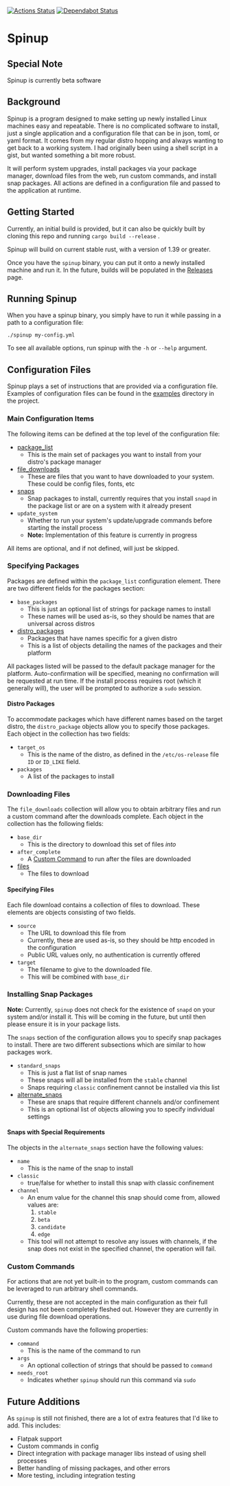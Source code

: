 [![Actions Status](https://github.com/stevepentland/spinup/workflows/Rust/badge.svg)](https://github.com/stevepentland/spinup/actions) [![Dependabot Status](https://api.dependabot.com/badges/status?host=github&repo=stevepentland/spinup&identifier=220822410)](https://dependabot.com)

# Spinup

## Special Note

Spinup is currently beta software

## Background

Spinup is a program designed to make setting up newly installed Linux machines easy and repeatable. There is no complicated software to install, just a single application and a configuration file that can be in json, toml, or yaml format. It comes from my regular distro
hopping and always wanting to get back to a working system. I had originally been using a shell script in a gist, but wanted something a bit more robust.

It will perform system upgrades, install packages via your package manager, download files from the web, run custom commands, and install snap packages. All actions are defined in a configuration file and passed to the application at runtime.

## Getting Started

Currently, an initial build is provided, but it can also be quickly built by cloning this repo and running `cargo build --release` .

Spinup will build on current stable rust, with a version of 1.39 or greater.

Once you have the `spinup` binary, you can put it onto a newly installed machine and run it. In the future, builds will be populated in the [Releases](https://github.com/stevepentland/spinup/releases) page.

## Running Spinup

When you have a spinup binary, you simply have to run it while passing in a path to a configuration file:

``` 
./spinup my-config.yml
```

To see all available options, run spinup with the `-h` or `--help` argument.

## Configuration Files

Spinup plays a set of instructions that are provided via a configuration file. Examples of configuration files can be found in the [examples](https://github.com/stevepentland/spinup/tree/master/examples) directory in the project.

### Main Configuration Items

The following items can be defined at the top level of the configuration file:

* [package_list](#specifying-packages) 
  + This is the main set of packages you want to install from your distro's package manager
* [file_downloads](#downloading-files) 
  + These are files that you want to have downloaded to your system. These could be config files, fonts, etc
* [snaps](#installing-snap-packages) 
  + Snap packages to install, currently requires that you install `snapd` in the package list or are on a system with it already present 
* `update_system` 
  + Whether to run your system's update/upgrade commands before starting the install process
  + **Note:** Implementation of this feature is currently in progress

All items are optional, and if not defined, will just be skipped.

### Specifying Packages

Packages are defined within the `package_list` configuration element. There are two different fields for the packages section:

* `base_packages` 
  + This is just an optional list of strings for package names to install
  + These names will be used as-is, so they should be names that are universal across distros
* [distro_packages](#distro-packages)
  + Packages that have names specific for a given distro
  + This is a list of objects detailing the names of the packages and their platform

All packages listed will be passed to the default package manager for the platform. Auto-confirmation will be specified, meaning no confirmation will be requested at run time. If the install process requires root (which it generally will), the user will be prompted to authorize a `sudo` session.

#### Distro Packages

To accommodate packages which have different names based on the target distro, the `distro_package` objects allow you to specify those packages. Each object in the collection has two fields:

* `target_os` 
  + This is the name of the distro, as defined in the `/etc/os-release` file `ID` or `ID_LIKE` field.
* `packages` 
  + A list of the packages to install

### Downloading Files

The `file_downloads` collection will allow you to obtain arbitrary files and run a custom command after the downloads complete. Each object in the collection has the following fields:

* `base_dir` 
  + This is the directory to download this set of files _into_
* `after_complete` 
  + A [Custom Command](#custom-commands) to run after the files are downloaded
* [files](#specifying-files)
  + The files to download

#### Specifying Files

Each file download contains a collection of files to download. These elements are objects consisting of two fields.

* `source` 
  + The URL to download this file from
  + Currently, these are used as-is, so they should be http encoded in the configuration
  + Public URL values only, no authentication is currently offered
* `target` 
  + The filename to give to the downloaded file.
  + This will be combined with `base_dir` 

### Installing Snap Packages

**Note:** Currently, `spinup` does not check for the existence of `snapd` on your system and/or install it. This will be coming in the future, but until then please ensure it is in your package lists.

The `snaps` section of the configuration allows you to specify snap packages to install. There are two different subsections which are similar to how packages work.

* `standard_snaps` 
  + This is just a flat list of snap names
  + These snaps will all be installed from the `stable` channel
  + Snaps requiring `classic` confinement cannot be installed via this list
* [alternate_snaps](#snaps-with-special-requirements)
  + These are snaps that require different channels and/or confinement
  + This is an optional list of objects allowing you to specify individual settings

#### Snaps with Special Requirements

The objects in the `alternate_snaps` section have the following values:

* `name` 
  + This is the name of the snap to install
* `classic` 
  + true/false for whether to install this snap with classic confinement
* `channel` 
  + An enum value for the channel this snap should come from, allowed values are:
    1. `stable` 
    2. `beta` 
    3. `candidate` 
    4. `edge` 
  + This tool will not attempt to resolve any issues with channels, if the snap does not exist in the specified channel, the operation will fail.

### Custom Commands

For actions that are not yet built-in to the program, custom commands can be leveraged to run arbitrary shell commands.

Currently, these are not accepted in the main configuration as their full design has not been completely fleshed out. However they are currently in use during file download operations.

Custom commands have the following properties:

* `command` 
  + This is the name of the command to run
* `args` 
  + An optional collection of strings that should be passed to `command` 
* `needs_root` 
  + Indicates whether `spinup` should run this command via `sudo` 

## Future Additions

As `spinup` is still not finished, there are a lot of extra features that I'd like to add. This includes:

* Flatpak support
* Custom commands in config
* Direct integration with package manager libs instead of using shell processes
* Better handling of missing packages, and other errors
* More testing, including integration testing


